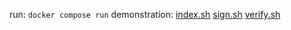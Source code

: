 run: `docker compose run`
demonstration:
[index.sh](index.sh)
[sign.sh](sign.sh)
[verify.sh](verify.sh)
